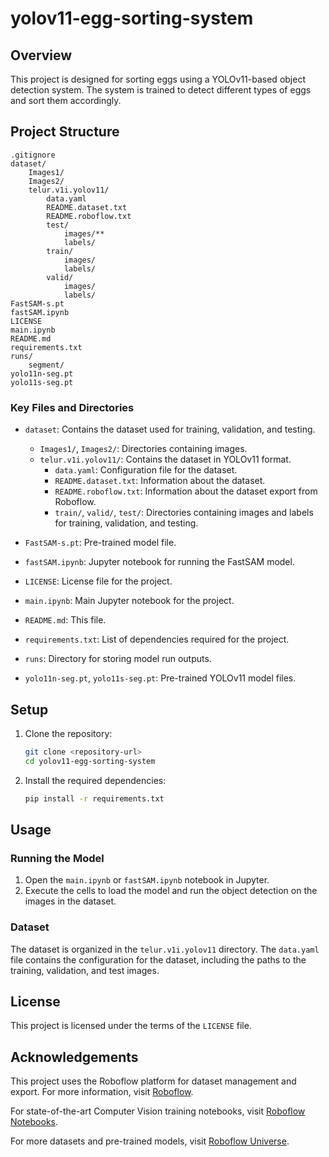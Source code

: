 # yolov11-egg-sorting-system

## Overview
This project is designed for sorting eggs using a YOLOv11-based object detection system. The system is trained to detect different types of eggs and sort them accordingly.

## Project Structure
```
.gitignore
dataset/
	Images1/
	Images2/
	telur.v1i.yolov11/
		data.yaml
		README.dataset.txt
		README.roboflow.txt
		test/
			images/**
			labels/
		train/
			images/
			labels/
		valid/
			images/
			labels/
FastSAM-s.pt
fastSAM.ipynb
LICENSE
main.ipynb
README.md
requirements.txt
runs/
	segment/
yolo11n-seg.pt
yolo11s-seg.pt
```

### Key Files and Directories

- `dataset`: Contains the dataset used for training, validation, and testing.
  - `Images1/`, `Images2/`: Directories containing images.
  - `telur.v1i.yolov11/`: Contains the dataset in YOLOv11 format.
	- `data.yaml`: Configuration file for the dataset.
	- `README.dataset.txt`: Information about the dataset.
	- `README.roboflow.txt`: Information about the dataset export from Roboflow.
	- `train/`, `valid/`, `test/`: Directories containing images and labels for training, validation, and testing.

- `FastSAM-s.pt`: Pre-trained model file.
- `fastSAM.ipynb`: Jupyter notebook for running the FastSAM model.
- `LICENSE`: License file for the project.
- `main.ipynb`: Main Jupyter notebook for the project.
- `README.md`: This file.
- `requirements.txt`: List of dependencies required for the project.
- `runs`: Directory for storing model run outputs.
- `yolo11n-seg.pt`, `yolo11s-seg.pt`: Pre-trained YOLOv11 model files.

## Setup

1. Clone the repository:
	```sh
	git clone <repository-url>
	cd yolov11-egg-sorting-system
	```

2. Install the required dependencies:
	```sh
	pip install -r requirements.txt
	```

## Usage

### Running the Model

1. Open the `main.ipynb` or `fastSAM.ipynb` notebook in Jupyter.
2. Execute the cells to load the model and run the object detection on the images in the dataset.

### Dataset

The dataset is organized in the `telur.v1i.yolov11` directory. The `data.yaml` file contains the configuration for the dataset, including the paths to the training, validation, and test images.

## License

This project is licensed under the terms of the `LICENSE` file.

## Acknowledgements

This project uses the Roboflow platform for dataset management and export. For more information, visit [Roboflow](https://roboflow.com).

For state-of-the-art Computer Vision training notebooks, visit [Roboflow Notebooks](https://github.com/roboflow/notebooks).

For more datasets and pre-trained models, visit [Roboflow Universe](https://universe.roboflow.com).